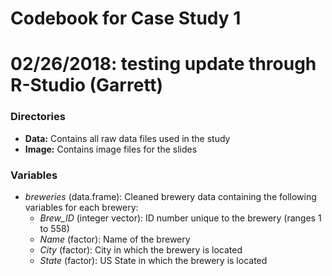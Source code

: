 # Codebook for Case Study 1
# 02/26/2018: testing update through R-Studio (Garrett)

### Directories
* **Data:** Contains all raw data files used in the study
* **Image:** Contains image files for the slides

### Variables
* *breweries* (data.frame): Cleaned brewery data containing the following variables for each brewery:
  * *Brew_ID* (integer vector): ID number unique to the brewery (ranges 1 to 558)
  * *Name* (factor): Name of the brewery
  * *City* (factor): City in which the brewery is located
  * *State* (factor): US State in which the brewery is located